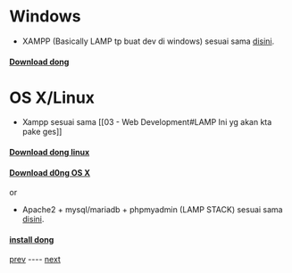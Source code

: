 # Windows
- XAMPP (Basically LAMP tp buat dev di windows) sesuai sama [disini](../00%20-%20-Intro/03%20-%20Web%20Development#lamp-ini-yg-akan-kta-pake-ges]).
#### [Download dong](https://www.apachefriends.org/xampp-files/7.4.16/xampp-windows-x64-7.4.16-0-VC15-installer.exe)

# OS X/Linux
- Xampp sesuai sama [[03 - Web Development#LAMP Ini yg akan kta pake ges]]
#### [Download dong linux](https://www.apachefriends.org/xampp-files/7.4.16/xampp-linux-x64-7.4.16-0-installer.run) 

#### [Download d0ng OS X](https://www.apachefriends.org/xampp-files/7.4.16/xampp-osx-7.4.16-0-installer.dmg)
or
- Apache2 + mysql/mariadb + phpmyadmin (LAMP STACK) sesuai sama [disini](../00%20-%20-Intro/03%20-%20Web%20Development#lamp-ini-yg-akan-kta-pake-ges]).
#### [install dong](https://www.digitalocean.com/community/tutorials/how-to-install-linux-apache-mysql-php-lamp-stack-on-ubuntu-20-04)


[prev](https://github.com/no0g/webdev-rubick-workshop/blob/master/Workshop/10%20-%20Requirements/11%20-%20Knowledge.md) ---- [next](https://github.com/no0g/webdev-rubick-workshop/blob/master/Workshop/20%20-%20Hands%20on/21%20-%20Apa%20yg%20kta%20akan%20bikin%3F.md)